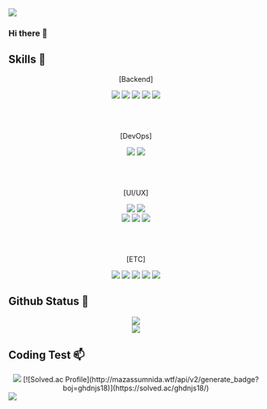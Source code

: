 <img src="https://capsule-render.vercel.app/api?type=waving&color=BDBDC8&height=150&section=header" />


### Hi there 👋

## Skills 🔨
<div align=center>
  <p>[Backend]</p>
  <img src=https://img.shields.io/badge/JavaScript-F7DF1E?style=for-the-badge&logo=JavaScript&logoColor=white>
  <img src=https://img.shields.io/badge/Java-ED8B00?style=for-the-badge&logo=openjdk&logoColor=white>
  <img src=https://img.shields.io/badge/Spring-6DB33F?style=for-the-badge&logo=spring&logoColor=white>
  <img src="https://img.shields.io/badge/mysql-4479A1?style=for-the-badge&logo=mysql&logoColor=white">
  <img src="https://img.shields.io/badge/redis-DD0031?style=for-the-badge&logo=redis&logoColor=white">
  
  <br><br>
  <p>[DevOps]</p>
  <img src=https://img.shields.io/badge/Amazon_AWS-232F3E?style=for-the-badge&logo=amazon-aws&logoColor=white>
  
  <img src="https://img.shields.io/badge/github action-000000?style=for-the-badge&logo=githubaction&logoColor=white">
  
  <br><br>
  <p>[UI/UX]</p>
  <img src="https://img.shields.io/badge/Adobe%20Illustrator-FF9A00?style=for-the-badge&logo=adobe%20illustrator&logoColor=white">
  <img src="https://img.shields.io/badge/Adobe%20Photoshop-31A8FF?style=for-the-badge&logo=Adobe%20Photoshop&logoColor=black">
  <br>
  <img src="https://img.shields.io/badge/Adobe%20Premiere%20Pro-9999FF?style=for-the-badge&logo=Adobe%20Premiere%20Pro&logoColor=white">
  <img src="https://img.shields.io/badge/Canva-%2300C4CC.svg?&style=for-the-badge&logo=Canva&logoColor=white">
  <img src="https://img.shields.io/badge/Figma-F24E1E?style=for-the-badge&logo=figma&logoColor=white">

  <br><br>
  <p>[ETC]</p>
  <img src="https://img.shields.io/badge/GitHub-100000?style=for-the-badge&logo=github&logoColor=white">
  <img src="https://img.shields.io/badge/Notion-000000?style=for-the-badge&logo=notion&logoColor=white">
  <img src="https://img.shields.io/badge/Slack-4A154B?style=for-the-badge&logo=slack&logoColor=white">
  <img src="https://img.shields.io/badge/Discord-7289DA?style=for-the-badge&logo=discord&logoColor=white">
  <img src="https://img.shields.io/badge/Zoom-2D8CFF?style=for-the-badge&logo=zoom&logoColor=white">
</div>

## Github Status 🌱
<div align=center>
  <img src=https://github-readme-stats.vercel.app/api/top-langs/?username=ghdnjs18>
  <br>
  <img src=https://github-readme-stats.vercel.app/api?username=ghdnjs18&hide=contribs,prs&show_icons=true&theme=blue-graywhite>
</div>

## Coding Test 📫
<div align=center>
  <img src=http://mazassumnida.wtf/api/v2/generate_badge?boj=ghdnjs18>
  [![Solved.ac Profile](http://mazassumnida.wtf/api/v2/generate_badge?boj=ghdnjs18)](https://solved.ac/ghdnjs18/)
</div>


<img src="https://capsule-render.vercel.app/api?type=waving&color=BDBDC8&height=150&section=footer" />
<!--
**ghdnjs18/ghdnjs18** is a ✨ _special_ ✨ repository because its `README.md` (this file) appears on your GitHub profile.

Here are some ideas to get you started:

- 🔭 I’m currently working on ...
- 🌱 I’m currently learning ...
- 👯 I’m looking to collaborate on ...
- 🤔 I’m looking for help with ...
- 💬 Ask me about ...
- 📫 How to reach me: ...
- 😄 Pronouns: ...
- ⚡ Fun fact: ...
-->

